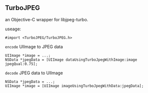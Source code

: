 ## TurboJPEG

an Objective-C wrapper for libjpeg-turbo.

useage:

`#import <TurboJPEG/TurboJPEG.h>`

`encode` UIImage to JPEG data

```objc
UIImage *image = ...;
NSData *jpegData = [UIImage dataUsingTurboJpegWithImage:image jpegQual:0.75];
```

`decode` JPEG data to UIImage

```objc
NSData *jpegData = ...;
UIImage *image = [UIImage imageUsingTurboJpegWithData:jpegData];
```
